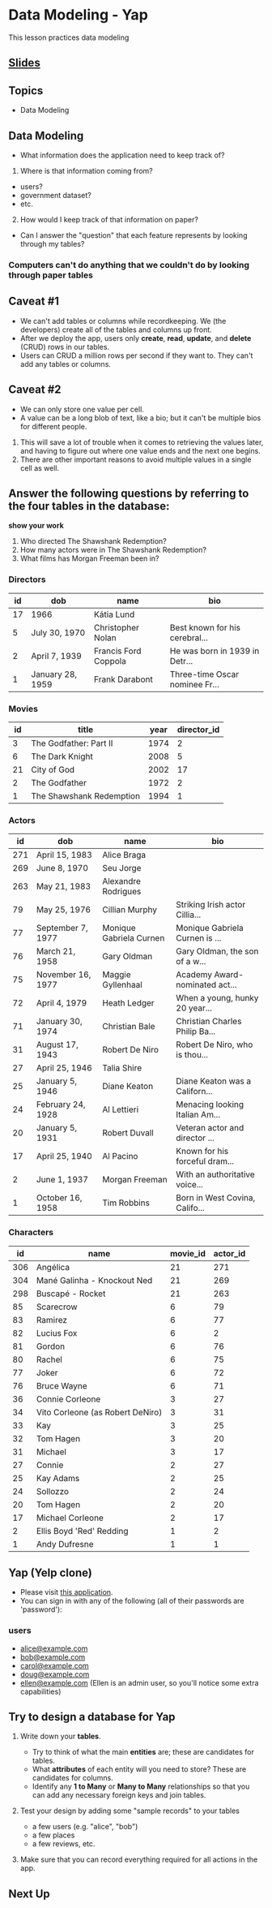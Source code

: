 # Data Modeling - Yap
This lesson practices data modeling

## [Slides](../slides/data-modeling-yap/index)

## Topics
- Data Modeling

## Data Modeling
- What information does the application need to keep track of?

1. Where is that information coming from?
- users?
- government dataset?
- etc.
2. How would I keep track of that information on paper?
- Can I answer the "question" that each feature represents by looking through my tables?

### Computers can't do anything that we couldn't do by looking through paper tables

## Caveat #1
- We can't add tables or columns while recordkeeping. We (the developers) create all of the tables and columns up front.
- After we deploy the app, users only **create**, **read**, **update**, and **delete** (CRUD) rows in our tables.
- Users can CRUD a million rows per second if they want to. They can't add any tables or columns.

## Caveat #2
- We can only store one value per cell.
- A value can be a long blob of text, like a bio; but it can't be multiple bios for different people.
1. This will save a lot of trouble when it comes to retrieving the values later, and having to figure out where one value ends and the next one begins.
2. There are other important reasons to avoid multiple values in a single cell as well.

## Answer the following questions by referring to the four tables in the database:

**show your work**

1. Who directed The Shawshank Redemption?
2. How many actors were in The Shawshank Redemption?
3. What films has Morgan Freeman been in?



### Directors
|id|dob|name|bio|
|-|-|-|-|
|17|1966|Kátia Lund||
|5|July 30, 1970|Christopher Nolan|Best known for his cerebral...|
|2|April 7, 1939|Francis Ford Coppola|He was born in 1939 in Detr...|
|1|January 28, 1959|Frank Darabont|Three-time Oscar nominee Fr...|


### Movies
|id|title|year|director_id|
|-|-|-|-|
3|The Godfather: Part II|1974|2|
6|The Dark Knight|2008|5|
21|City of God|2002|17|
2|The Godfather|1972|2|
1|The Shawshank Redemption|1994|1|


### Actors
id|dob|name|bio|
|-|-|-|-|
271|April 15, 1983|Alice Braga||
269|June 8, 1970|Seu Jorge||
263|May 21, 1983|Alexandre Rodrigues	
79|May 25, 1976|Cillian Murphy|Striking Irish actor Cillia...|
77|September 7, 1977|Monique Gabriela Curnen|Monique Gabriela Curnen is ...|
76|March 21, 1958|Gary Oldman|Gary Oldman, the son of a w...|
75|November 16, 1977|Maggie Gyllenhaal|Academy Award-nominated act...|
72|April 4, 1979|Heath Ledger|When a young, hunky 20 year...|
71|January 30, 1974|Christian Bale|Christian Charles Philip Ba...|
31|August 17, 1943|Robert De Niro|Robert De Niro, who is thou...|
27|April 25, 1946|Talia Shire||	
25|January 5, 1946|Diane Keaton|Diane Keaton was a Californ...|
24|February 24, 1928|Al Lettieri|Menacing looking Italian Am...|
20|January 5, 1931|Robert Duvall|Veteran actor and director ...|
17|April 25, 1940|Al Pacino|Known for his forceful dram...|
2|June 1, 1937|Morgan Freeman|With an authoritative voice...|
1|October 16, 1958|Tim Robbins|Born in West Covina, Califo...|



### Characters
|id|name|movie_id|actor_id|
|-|-|-|-|
306|Angélica|21|271|
304|Mané Galinha - Knockout Ned|21|269|
298|Buscapé - Rocket|21|263|
85|Scarecrow|6|79|
83|Ramirez|6|77|
82|Lucius Fox|6|2|
81|Gordon|6|76|
80|Rachel|6|75|
77|Joker|6|72|
76|Bruce Wayne|6|71|
36|Connie Corleone|3|27|
34|Vito Corleone (as Robert DeNiro)|3|31|
33|Kay|3|25|
32|Tom Hagen|3|20|
31|Michael|3|17|
27|Connie|2|27|
25|Kay Adams|2|25|
24|Sollozzo|2|24|
20|Tom Hagen|2|20|
17|Michael Corleone|2|17|
2|Ellis Boyd 'Red' Redding|1|2|
1|Andy Dufresne|1|1|


## Yap (Yelp clone)
- Please visit [this application](https://yap.matchthetarget.com/).
- You can sign in with any of the following (all of their passwords are 'password'):

### users
- alice@example.com
- bob@example.com
- carol@example.com
- doug@example.com
- ellen@example.com    (Ellen is an admin user, so you'll notice some extra capabilities)

## Try to design a database for Yap
1. Write down your **tables**.
    - Try to think of what the main **entities** are; these are candidates for tables.
    - What **attributes** of each entity will you need to store? These are candidates for columns.
    - Identify any **1 to Many** or **Many to Many** relationships so that you can add any necessary foreign keys and join tables.

2. Test your design by adding some "sample records" to your tables
    - a few users (e.g. "alice", "bob")
    - a few places
    -  a few reviews, etc. 
  
3. Make sure that you can record everything required for all actions in the app.

## Next Up

[](./)
